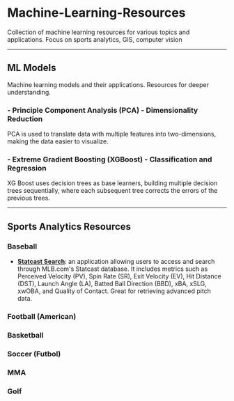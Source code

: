 # Machine-Learning-Resources
Collection of machine learning resources for various topics and applications. Focus on sports analytics, GIS, computer vision

-----------
## **ML Models**
Machine learning models and their applications. Resources for deeper understanding. 

### - Principle Component Analysis (PCA) - Dimensionality Reduction
PCA is used to translate data with multiple features into two-dimensions, making the data easier to visualize.

### - Extreme Gradient Boosting (XGBoost) - Classification and Regression
XG Boost uses decision trees as base learners, building multiple decision trees sequentially, where each subsequent tree corrects the errors of the previous trees. 

----------

## **Sports Analytics Resources**

### Baseball
- [**Statcast Search**](https://baseballsavant.mlb.com/statcast_search): an application allowing users to access and search through MLB.com's Statcast database. It includes metrics such as Perceived Velocity (PV), Spin Rate (SR), Exit Velocity (EV), Hit Distance (DST), Launch Angle (LA), Batted Ball Direction (BBD), xBA, xSLG, xwOBA, and Quality of Contact. Great for retrieving advanced pitch data.

### Football (American)

### Basketball

### Soccer (Futbol)

### MMA

### Golf

